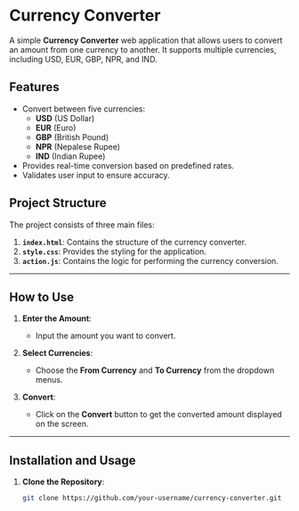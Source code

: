 # Currency Converter

A simple **Currency Converter** web application that allows users to convert an amount from one currency to another. It supports multiple currencies, including USD, EUR, GBP, NPR, and IND.

## Features

- Convert between five currencies:
  - **USD** (US Dollar)
  - **EUR** (Euro)
  - **GBP** (British Pound)
  - **NPR** (Nepalese Rupee)
  - **IND** (Indian Rupee)
- Provides real-time conversion based on predefined rates.
- Validates user input to ensure accuracy.

## Project Structure

The project consists of three main files:
1. **`index.html`**: Contains the structure of the currency converter.
2. **`style.css`**: Provides the styling for the application.
3. **`action.js`**: Contains the logic for performing the currency conversion.

---

## How to Use

1. **Enter the Amount**:
   - Input the amount you want to convert.

2. **Select Currencies**:
   - Choose the **From Currency** and **To Currency** from the dropdown menus.

3. **Convert**:
   - Click on the **Convert** button to get the converted amount displayed on the screen.

---

## Installation and Usage

1. **Clone the Repository**:
   ```bash
   git clone https://github.com/your-username/currency-converter.git
